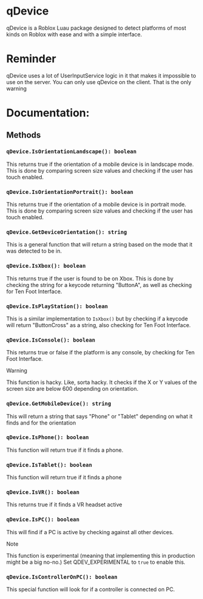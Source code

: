 # qDevice
qDevice is a Roblox Luau package designed to detect platforms of most kinds on Roblox with ease and with a simple interface.

# Reminder
qDevice uses a lot of UserInputService logic in it that makes it impossible to use on the server. You can only use qDevice on the client. That is the only warning

# Documentation:

## Methods

### `qDevice.IsOrientationLandscape(): boolean`
This returns true if the orientation of a mobile device is in landscape mode. This is done by comparing screen size values and checking if the user has touch enabled.

### `qDevice.IsOrientationPortrait(): boolean`
This returns true if the orientation of a mobile device is in portrait mode. This is done by comparing screen size values and checking if the user has touch enabled.

### `qDevice.GetDeviceOrientation(): string`
This is a general function that will return a string based on the mode that it was detected to be in.

### `qDevice.IsXbox(): boolean`
This returns true if the user is found to be on Xbox. This is done by checking the string for a keycode returning "ButtonA", as well as checking for Ten Foot Interface.

### `qDevice.IsPlayStation(): boolean`
This is a similar implementation to `IsXbox()` but by checking if a keycode will return "ButtonCross" as a string, also checking for Ten Foot Interface.

### `qDevice.IsConsole(): boolean`
This returns true or false if the platform is any console, by checking for Ten Foot Interface.

> [!WARNING]
> This function is hacky. Like, sorta hacky. It checks if the X or Y values of the screen size are below 600 depending on orientation.
### `qDevice.GetMobileDevice(): string`
This will return a string that says "Phone" or "Tablet" depending on what it finds and for the orientation

### `qDevice.IsPhone(): boolean`
This function will return true if it finds a phone.

### `qDevice.IsTablet(): boolean`
This function will return true if it finds a phone

### `qDevice.IsVR(): boolean`
This returns true if it finds a VR headset active

### `qDevice.IsPC(): boolean`
This will find if a PC is active by checking against all other devices.

> [!NOTE]
> This function is experimental (meaning that implementing this in production might be a big no-no.) Set QDEV_EXPERIMENTAL to `true` to enable this.
### `qDevice.IsControllerOnPC(): boolean`
This special function will look for if a controller is connected on PC.
